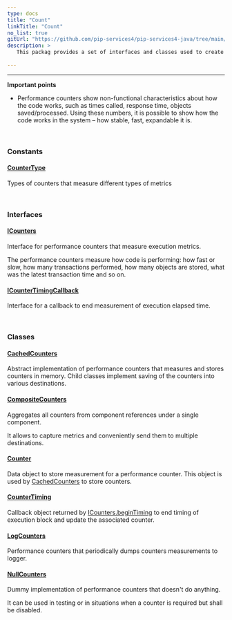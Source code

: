 ```yaml
---
type: docs
title: "Count"
linkTitle: "Count"
no_list: true
gitUrl: "https://github.com/pip-services4/pip-services4-java/tree/main/pip-services4-observability-java"
description: >
   This packag provides a set of interfaces and classes used to create performance counters.
    
---
```

---
**Important points**

- Performance counters show non-functional characteristics about how the code works, such as times called, response time, objects saved/processed. Using these numbers, it is possible to show how the code works in the system – how stable, fast, expandable it is. 
<div class="module-body"> 

<br>

### Constants

#### [CounterType](counter_type)
Types of counters that measure different types of metrics

<br>

### Interfaces

#### [ICounters](icounters)
Interface for performance counters that measure execution metrics.

The performance counters measure how code is performing:
how fast or slow, how many transactions performed, how many objects
are stored, what was the latest transaction time and so on.

#### [ICounterTimingCallback](icounter_timing_callback)
Interface for a callback to end measurement of execution elapsed time.

<br>

### Classes

#### [CachedCounters](cached_counters)
Abstract implementation of performance counters that measures and stores counters in memory.
Child classes implement saving of the counters into various destinations.


#### [CompositeCounters](composite_counters)
Aggregates all counters from component references under a single component.

It allows to capture metrics and conveniently send them to multiple destinations. 


#### [Counter](counter)
Data object to store measurement for a performance counter.
This object is used by [CachedCounters](cached_counters) to store counters.


#### [CounterTiming](counter_timing)
Callback object returned by [ICounters.beginTiming](icounters/#begintiming) to end timing
of execution block and update the associated counter.

#### [LogCounters](log_counters)
Performance counters that periodically dumps counters measurements to logger.


#### [NullCounters](null_counters)
Dummy implementation of performance counters that doesn't do anything.

It can be used in testing or in situations when a counter is required
but shall be disabled.


</div>

